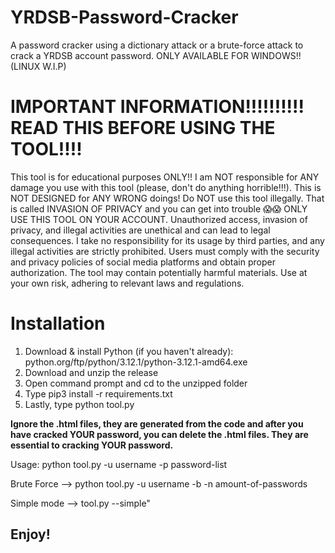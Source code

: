 # YRDSB-Password-Cracker
A password cracker using a dictionary attack or a brute-force attack to crack a YRDSB account password. ONLY AVAILABLE FOR WINDOWS!! (LINUX W.I.P)

# IMPORTANT INFORMATION!!!!!!!!!! READ THIS BEFORE USING THE TOOL!!!!

This tool is for educational purposes ONLY!! I am NOT responsible for
ANY damage you use with this tool (please, don't do anything horrible!!!). This is NOT DESIGNED for ANY WRONG doings!
Do NOT use this tool illegally. That is called INVASION OF PRIVACY and you can get into trouble 😱😱 ONLY USE
THIS TOOL ON YOUR ACCOUNT. Unauthorized access, invasion of privacy, and illegal activities are unethical
and can lead to legal consequences.
I take no responsibility for its usage by third parties, and any illegal activities are strictly prohibited. Users must comply with the security and privacy policies of social media platforms and obtain proper authorization. The tool may contain potentially harmful materials. Use at your own risk, adhering to relevant laws and regulations.

# Installation

1. Download & install Python (if you haven't already): python.org/ftp/python/3.12.1/python-3.12.1-amd64.exe
2. Download and unzip the release
3. Open command prompt and cd to the unzipped folder
4. Type pip3 install -r requirements.txt
5. Lastly, type python tool.py


**Ignore the .html files, they are generated from the code and after you have cracked YOUR password,
you can delete the .html files. They are essential to cracking YOUR password.**

Usage: python tool.py -u username -p password-list

Brute Force --> python tool.py -u username -b -n amount-of-passwords

Simple mode --> tool.py --simple"


## Enjoy!
